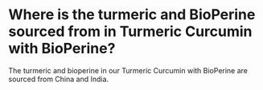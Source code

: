 # Where is the turmeric and BioPerine sourced from in Turmeric Curcumin with BioPerine?

The turmeric and bioperine in our Turmeric Curcumin with BioPerine are sourced from China and India.